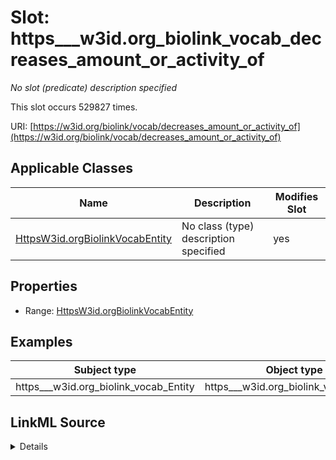 

# Slot: https___w3id.org_biolink_vocab_decreases_amount_or_activity_of


_No slot (predicate) description specified_






This slot occurs 529827 times.


URI: [https://w3id.org/biolink/vocab/decreases_amount_or_activity_of](https://w3id.org/biolink/vocab/decreases_amount_or_activity_of)



<!-- no inheritance hierarchy -->





## Applicable Classes

| Name | Description | Modifies Slot |
| --- | --- | --- |
| [HttpsW3id.orgBiolinkVocabEntity](../classes/HttpsW3id.orgBiolinkVocabEntity.md) | No class (type) description specified |  yes  |







## Properties

* Range: [HttpsW3id.orgBiolinkVocabEntity](../classes/HttpsW3id.orgBiolinkVocabEntity.md)






## Examples

| Subject type | Object type | Example subject | Example object | Occurrences |
| --- | --- | --- | --- | --- |
| https___w3id.org_biolink_vocab_Entity | https___w3id.org_biolink_vocab_Entity | http://linkedlifedata.com/resource/umls/id/C0000039 | http://linkedlifedata.com/resource/umls/id/C0001026 | 529827 |




## LinkML Source

<details>

```yaml
name: https___w3id.org_biolink_vocab_decreases_amount_or_activity_of
annotations:
  count:
    tag: count
    value: 529827
description: No slot (predicate) description specified
examples:
- object:
    example_object: http://linkedlifedata.com/resource/umls/id/C0001026
    example_object_type: https___w3id.org_biolink_vocab_Entity
    example_predicate: https://w3id.org/biolink/vocab/decreases_amount_or_activity_of
    example_subject: http://linkedlifedata.com/resource/umls/id/C0000039
    example_subject_type: https___w3id.org_biolink_vocab_Entity
from_schema: biohealth
rank: 1000
slot_uri: https://w3id.org/biolink/vocab/decreases_amount_or_activity_of
alias: https___w3id.org_biolink_vocab_decreases_amount_or_activity_of
domain_of:
- https___w3id.org_biolink_vocab_Entity
range: https___w3id.org_biolink_vocab_Entity

```
</details>
